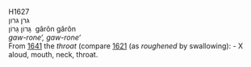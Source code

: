 H1627  
גּרן גּרון  
גָּרוֹן גָּרוֹן ‎ gârôn gârôn  
*gaw-rone‘,* *gaw-rone‘*  
From [1641](h1641) the *throat* (compare [1621](h1621) (as *roughened*
by swallowing): - X aloud, mouth, neck, throat.  
